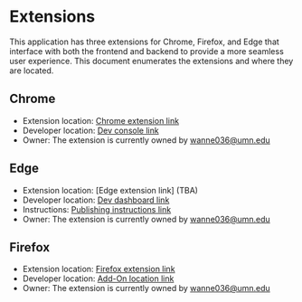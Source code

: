 # Extensions

This application has three extensions for Chrome, Firefox, and Edge that interface
with both the frontend and backend to provide a more seamless user experience. This
document enumerates the extensions and where they are located.

## Chrome

- Extension location: [Chrome extension link](https://chrome.google.com/webstore/detail/umn-classes-to-calendar/hgdfmecgpajmoeionaieooohpbkibaen)
- Developer location: [Dev console link](https://chrome.google.com/webstore/devconsole/)
- Owner: The extension is currently owned by [wanne036@umn.edu](mailto:wanne036@umn.edu)

## Edge

- Extension location: [Edge extension link] (TBA)
- Developer location: [Dev dashboard link](https://partner.microsoft.com/en-us/dashboard/microsoftedge/overview)
- Instructions: [Publishing instructions link](https://docs.microsoft.com/en-us/microsoft-edge/extensions-chromium/publish/publish-extension)
- Owner: The extension is currently owned by [wanne036@umn.edu](mailto:wanne036@umn.edu)

## Firefox

- Extension location: [Firefox extension link](https://addons.mozilla.org/en-US/firefox/addon/umn-classes-to-calendar/)
- Developer location: [Add-On location link](https://addons.mozilla.org/en-US/developers/addon/umn-classes-to-calendar/edit)
- Owner: The extension is currently owned by [wanne036@umn.edu](mailto:wanne036@umn.edu)
